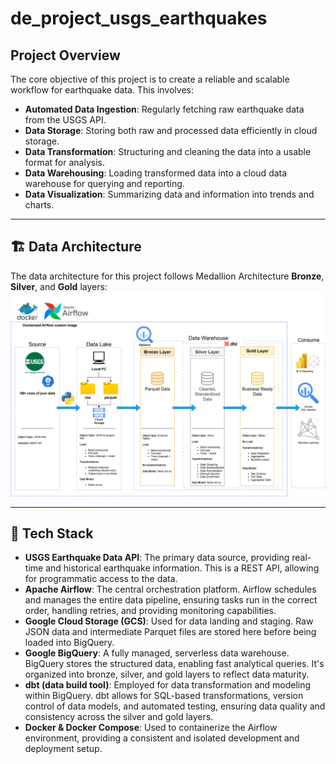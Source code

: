 # de_project_usgs_earthquakes

## Project Overview
The core objective of this project is to create a reliable and scalable workflow for earthquake data. This involves:
- **Automated Data Ingestion**: Regularly fetching raw earthquake data from the USGS API.
- **Data Storage**: Storing both raw and processed data efficiently in cloud storage.
- **Data Transformation**: Structuring and cleaning the data into a usable format for analysis.
- **Data Warehousing**: Loading transformed data into a cloud data warehouse for querying and reporting.
- **Data Visualization**: Summarizing data and information into trends and charts.

---
## 🏗️ Data Architecture
The data architecture for this project follows Medallion Architecture **Bronze**, **Silver**, and **Gold** layers:
![Data Architecture](docs/data_architecture.png)

---

## 🧰 Tech Stack
- **USGS Earthquake Data API**: The primary data source, providing real-time and historical earthquake information. This is a REST API, allowing for programmatic access to the data.
- **Apache Airflow**: The central orchestration platform. Airflow schedules and manages the entire data pipeline, ensuring tasks run in the correct order, handling retries, and providing monitoring capabilities.
- **Google Cloud Storage (GCS)**: Used for data landing and staging. Raw JSON data and intermediate Parquet files are stored here before being loaded into BigQuery.
- **Google BigQuery**: A fully managed, serverless data warehouse. BigQuery stores the structured data, enabling fast analytical queries. It's organized into bronze, silver, and gold layers to reflect data maturity.
- **dbt (data build tool)**: Employed for data transformation and modeling within BigQuery. dbt allows for SQL-based transformations, version control of data models, and automated testing, ensuring data quality and consistency across the silver and gold layers.
- **Docker & Docker Compose**: Used to containerize the Airflow environment, providing a consistent and isolated development and deployment setup.
